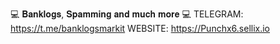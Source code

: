 💻 𝐁𝐚𝐧𝐤𝐥𝐨𝐠𝐬, 𝐒𝐩𝐚𝐦𝐦𝐢𝐧𝐠 𝐚𝐧𝐝 𝐦𝐮𝐜𝐡 𝐦𝐨𝐫𝐞 💻
TELEGRAM: https://t.me/banklogsmarkit
WEBSITE: https://Punchx6.sellix.io
